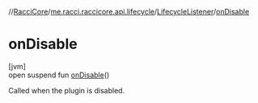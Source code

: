 //[RacciCore](../../../index.md)/[me.racci.raccicore.api.lifecycle](../index.md)/[LifecycleListener](index.md)/[onDisable](on-disable.md)

# onDisable

[jvm]\
open suspend fun [onDisable](on-disable.md)()

Called when the plugin is disabled.
